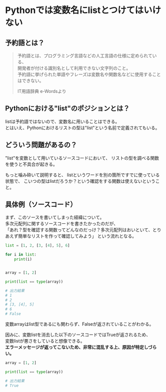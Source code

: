 # Pythonでは変数名にlistとつけてはいけない

## 予約語とは？

> 予約語とは、プログラミング言語などの人工言語の仕様に定められている、  
> 開発者が付ける識別名として利用できない文字列のこと。  
> 予約語に挙げられた単語やフレーズは変数名や関数名などに使用することはできない。  
> 
> IT用語辞典 e-Wordsより

## Pythonにおける"list"のポジションとは？

listは予約語ではないので、変数名に用いることはできる。  
とはいえ、Pythonにおけるリストの型は"list"という名前で定義されてもいる。

## どういう問題があるの？

"list"を変数として用いているソースコードにおいて、
リストの型を調べる関数を使うと不具合が起きる。

もっと噛み砕いて説明すると、
listというワードを別の箇所ですでに使っている状態で、
こいつの型はlistだろうか？という確認をする関数は使えないということ。

## 具体例（ソースコード）


まず、このソースを書いてしまった経緯について。  
多次元配列に関するソースコードを書きたかったのだが、  
「あれ？型を確認する関数ってどんなのだっけ？多次元配列はおいといて、とりあえず簡単なリストを作って確認してみよう」
という流れとなる。

```Python
list = [1, 2, [3, [4], 5], 6]

for i in list:
    print(i)


array = [1, 2]

print(list == type(array))

# 出力結果
# 1
# 2
# [3, [4], 5]
# 6
# False
```

変数arrayはlist型であるにも関わらず、Falseが返されていることがわかる。  

因みに、変数listを消去した以下のソースコードではTrueが返されるため、  
変数listが悪さをしていると想像できる。  
**エラーメッセージが返ってこないため、非常に混乱する上、原因が特定しづらい。**

```Python
array = [1, 2]

print(list == type(array))

# 出力結果
# True
```
